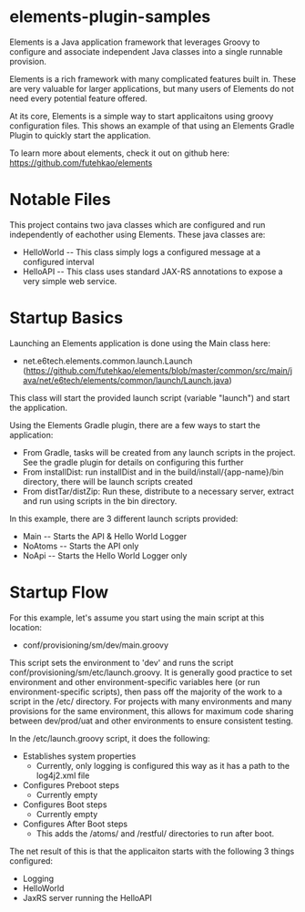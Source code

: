 # elements-plugin-samples

Elements is a Java application framework that leverages Groovy to configure and associate independent Java classes into a single runnable provision. 

Elements is a rich framework with many complicated features built in. These are very valuable for larger applications, but many users of Elements do not need every potential feature offered. 

At its core, Elements is a simple way to start applicaitons using groovy configuration files. This shows an example of that using an Elements Gradle Plugin to quickly start the application. 

To learn more about elements, check it out on github here: https://github.com/futehkao/elements

# Notable Files

This project contains two java classes which are configured and run independently of eachother using Elements. These java classes are:

* HelloWorld -- This class simply logs a configured message at a configured interval
* HelloAPI -- This class uses standard JAX-RS annotations to expose a very simple web service. 

# Startup Basics

Launching an Elements application is done using the Main class here:
* net.e6tech.elements.common.launch.Launch (https://github.com/futehkao/elements/blob/master/common/src/main/java/net/e6tech/elements/common/launch/Launch.java)

This class will start the provided launch script (variable "launch") and start the application. 

Using the Elements Gradle plugin, there are a few ways to start the application:
* From Gradle, tasks will be created from any launch scripts in the project. See the gradle plugin for details on configuring this further
* From installDist: run installDist and in the build/install/{app-name}/bin directory, there will be launch scripts created
* From distTar/distZip: Run these, distribute to a necessary server, extract and run using scripts in the bin directory. 

In this example, there are 3 different launch scripts provided:
* Main -- Starts the API & Hello World Logger
* NoAtoms -- Starts the API only
* NoApi -- Starts the Hello World Logger only

# Startup Flow

For this example, let's assume you start using the main script at this location:
* conf/provisioning/sm/dev/main.groovy

This script sets the environment to 'dev' and runs the script  conf/provisioning/sm/etc/launch.groovy. It is generally good practice to set environment and other environment-specific variables here (or run environment-specific scripts), then pass off the majority of the work to a script in the /etc/ directory. For projects with many environments and many provisions for the same environment, this allows for maximum code sharing between dev/prod/uat and other environments to ensure consistent testing. 

In the /etc/launch.groovy script, it does the following:
* Establishes system properties
  * Currently, only logging is configured this way as it has a path to the log4j2.xml file
* Configures Preboot steps 
  *  Currently empty
* Configures Boot steps 
  *  Currently empty
* Configures After Boot steps 
  *  This adds the /atoms/ and /restful/ directories to run after boot. 

The net result of this is that the applicaiton starts with the following 3 things configured:
* Logging
* HelloWorld
* JaxRS server running the HelloAPI
